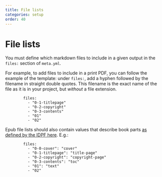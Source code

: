 ```yaml
---
title: File lists
categories: setup
order: 40
---
```


# File lists

You must define which markdown files to include in a given output in the `files:` section of `meta.yml`.

For example, to add files to include in a print PDF, you can follow the example of the template: under `files:`, add a hyphen followed by the filename in straight double quotes. This filename is the exact name of the file as it is in your project, but *without* a file extension. 

```
        files:
          - "0-1-titlepage"
          - "0-2-copyright"
          - "0-3-contents"
          - "01"
          - "02"
```

Epub file lists should also contain values that describe book parts [as defined by the IDPF here](http://www.idpf.org/epub/20/spec/OPF_2.0.1_draft.htm#Section2.6). E.g.:

```
        files:
          - "0-0-cover": "cover"
          - "0-1-titlepage": "title-page"
          - "0-2-copyright": "copyright-page"
          - "0-3-contents": "toc"
          - "01": "text"
          - "02"
```

